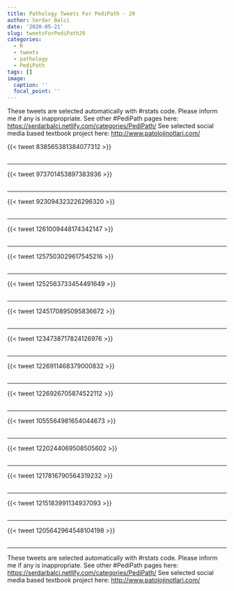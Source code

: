 ```yaml
---
title: Pathology Tweets For PediPath - 29
author: Serdar Balci
date: '2020-05-21'
slug: tweetsForPediPath29
categories:
  - R
  - tweets
  - pathology
  - PediPath
tags: []
image:
  caption: ''
  focal_point: ''
---
```



These tweets are selected automatically with #rstats code. Please inform me if any is inappropriate.
See other #PediPath pages here: https://serdarbalci.netlify.com/categories/PediPath/ 
See selected social media based textbook project here: http://www.patolojinotlari.com/

{{< tweet 838565381384077312 >}}
<br>
<br>
<hr>
{{< tweet 973701453897383936 >}}
<br>
<br>
<hr>
{{< tweet 923094323226296320 >}}
<br>
<br>
<hr>
{{< tweet 1261009448174342147 >}}
<br>
<br>
<hr>
{{< tweet 1257503029617545216 >}}
<br>
<br>
<hr>
{{< tweet 1252563733454491649 >}}
<br>
<br>
<hr>
{{< tweet 1245170895095836672 >}}
<br>
<br>
<hr>
{{< tweet 1234738717824126976 >}}
<br>
<br>
<hr>
{{< tweet 1226911468379000832 >}}
<br>
<br>
<hr>
{{< tweet 1226926705874522112 >}}
<br>
<br>
<hr>
{{< tweet 1055564981654044673 >}}
<br>
<br>
<hr>
{{< tweet 1220244069508505602 >}}
<br>
<br>
<hr>
{{< tweet 1217816790564319232 >}}
<br>
<br>
<hr>
{{< tweet 1215183991134937093 >}}
<br>
<br>
<hr>
{{< tweet 1205642964548104198 >}}
<br>
<br>
<hr>


These tweets are selected automatically with #rstats code. Please inform me if any is inappropriate.
See other #PediPath pages here: https://serdarbalci.netlify.com/categories/PediPath/ 
See selected social media based textbook project here: http://www.patolojinotlari.com/
